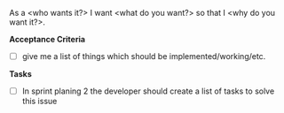 As a <who wants it?> I want <what do you want?> so that I <why do you want it?>.

**Acceptance Criteria**
- [ ] give me a list of things which should be implemented/working/etc.

**Tasks**
- [ ] In sprint planing 2 the developer should create a list of tasks to solve this issue
